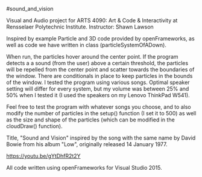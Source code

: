 #sound_and_vision

Visual and Audio project for ARTS 4090: Art & Code & Interactivity at Rensselaer
Polytechnic Institute.
Instructor: Shawn Lawson

Inspired by example Particle and 3D code provided by openFrameworks, as well as
code we have written in class (particleSystemOfADown).

When run, the particles hover around the center point. If the program detects a
a sound (from the user) above a certain threshold, the particles will be
repelled from the center point and scatter towards the boundaries of the window.
There are conditionals in place to keep particles in the bounds of the window. I
tested the program using various songs. Optimal speaker setting will differ for
every system, but my volume was between 25% and 50% when I tested it (I used the
speakers on my Lenovo ThinkPad W541).

Feel free to test the program with whatever songs you choose, and to also modify
the number of particles in the setup() function (I set it to 500) as well as the
size and shape of the particles (which can be modified in the cloudDraw()
function).

Title, "Sound and Vision" inspired by the song with the same name by David Bowie
from his album "Low", originally released 14 January 1977.

https://youtu.be/gYtDhfR2t2Y

All code written using openFrameworks for Visual Studio 2015.
